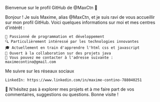 Bienvenue sur le profil GitHub de @MaxCtn 🚀

Bonjour ! Je suis Maxime, alias @MaxCtn, et je suis ravi de vous accueillir sur mon profil GitHub. Voici quelques informations sur moi et mes centres d'intérêt :

    🌟 Passionné de programmation et développement
    🔍 Particulièrement intéressé par les technologies innovantes
    🎓 Actuellement en train d'apprendre l'html css et javascript
    🤝 Ouvert à la collaboration sur des projets java
    📧 Vous pouvez me contacter à l'adresse suivante : maximecontino@gmail.com

Me suivre sur les réseaux sociaux

    LinkedIn: https://www.linkedin.com/in/maxime-contino-788040251

🔗 N'hésitez pas à explorer mes projets et à me faire part de vos commentaires, suggestions ou questions. Bonne visite !
<!--
@MaxCtn/MaxCtn est un dépôt ✨ spécial ✨ car son fichier `README.md` (ce fichier) apparaît sur le profil GitHub de l'utilisateur.
Cliquez sur le lien Aperçu pour voir les modifications apportées à ce fichier.
--->
